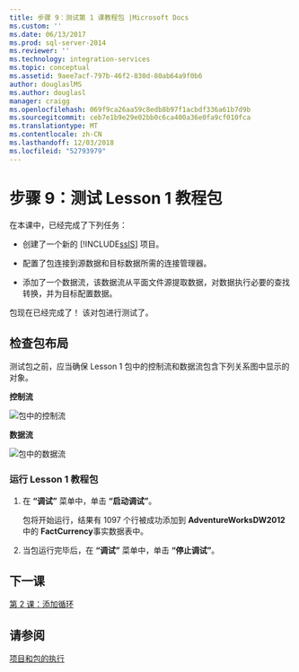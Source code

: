 ```yaml
---
title: 步骤 9：测试第 1 课教程包 |Microsoft Docs
ms.custom: ''
ms.date: 06/13/2017
ms.prod: sql-server-2014
ms.reviewer: ''
ms.technology: integration-services
ms.topic: conceptual
ms.assetid: 9aee7acf-797b-46f2-830d-80ab64a9f0b6
author: douglaslMS
ms.author: douglasl
manager: craigg
ms.openlocfilehash: 069f9ca26aa59c8edb8b97f1acbdf336a61b7d9b
ms.sourcegitcommit: ceb7e1b9e29e02bb0c6ca400a36e0fa9cf010fca
ms.translationtype: MT
ms.contentlocale: zh-CN
ms.lasthandoff: 12/03/2018
ms.locfileid: "52793979"
---
```

# <a name="step-9-testing-the-lesson-1-tutorial-package"></a>步骤 9：测试 Lesson 1 教程包
  在本课中，已经完成了下列任务：  
  
-   创建了一个新的 [!INCLUDE[ssIS](../includes/ssis-md.md)] 项目。  
  
-   配置了包连接到源数据和目标数据所需的连接管理器。  
  
-   添加了一个数据流，该数据流从平面文件源提取数据，对数据执行必要的查找转换，并为目标配置数据。  
  
 包现在已经完成了！ 该对包进行测试了。  
  
## <a name="checking-the-package-layout"></a>检查包布局  
 测试包之前，应当确保 Lesson 1 包中的控制流和数据流包含下列关系图中显示的对象。  
  
 **控制流**  
  
 ![包中的控制流](../../2014/tutorials/media/task9lesson1control.gif "Control flow in package")  
  
 **数据流**  
  
 ![包中的数据流](../../2014/tutorials/media/task9lesson1data.gif "Data flow in package")  
  
### <a name="to-run-the-lesson-1-tutorial-package"></a>运行 Lesson 1 教程包  
  
1.  在 **“调试”** 菜单中，单击 **“启动调试”**。  
  
     包将开始运行，结果有 1097 个行被成功添加到 **AdventureWorksDW2012** 中的 **FactCurrency**事实数据表中。  
  
2.  当包运行完毕后，在 **“调试”** 菜单中，单击 **“停止调试”**。  
  
## <a name="next-lesson"></a>下一课  
 [第 2 课：添加循环](../integration-services/lesson-2-adding-looping-with-ssis.md)  
  
## <a name="see-also"></a>请参阅  
 [项目和包的执行](packages/run-integration-services-ssis-packages.md)  
  
  
